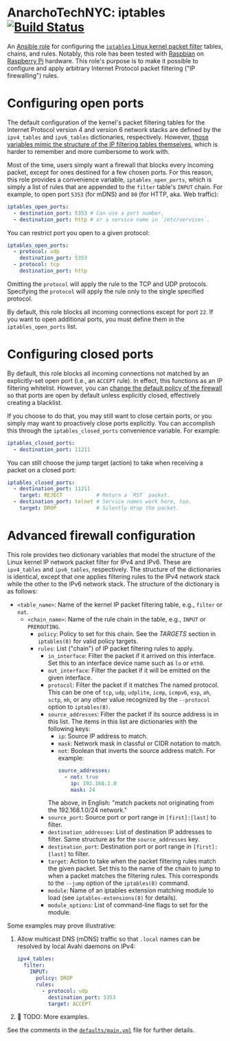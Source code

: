 # AnarchoTechNYC: iptables [![Build Status](https://travis-ci.org/AnarchoTechNYC/ansible-role-iptables.svg?branch=master)](https://travis-ci.org/AnarchoTechNYC/ansible-role-iptables)

An [Ansible role](https://docs.ansible.com/ansible/latest/user_guide/playbooks_reuse_roles.html) for configuring the [`iptables` Linux kernel packet filter](https://netfilter.org/) tables, chains, and rules. Notably, this role has been tested with [Raspbian](https://www.raspbian.org/) on [Raspberry Pi](https://www.raspberrypi.org/) hardware. This role's purpose is to make it possible to configure and apply arbitrary Internet Protocol packet filtering ("IP firewalling") rules.

# Configuring open ports

The default configuration of the kernel's packet filtering tables for the Internet Protocol version 4 and version 6 network stacks are defined by the `ipv4_tables` and `ipv6_tables` dictionaries, respectively. However, [those variables mimic the structure of the IP filtering tables themselves](#advanced-firewall-configuration), which is harder to remember and more cumbersome to work with.

Most of the time, users simply want a firewall that blocks every incoming packet, except for ones destined for a few chosen ports. For this reason, this role provides a convenience variable, `iptables_open_ports`, which is simply a list of rules that are appended to the `filter` table's `INPUT` chain. For example, to open port `5353` (for mDNS) and `80` (for HTTP, aka. Web traffic):

```yml
iptables_open_ports:
  - destination_port: 5353 # Can use a port number,
  - destination_port: http # or a service name in `/etc/services`.
```

You can restrict port you open to a given protocol:

```yml
iptables_open_ports:
  - protocol: udp
    destination_port: 5353
  - protocol: tcp
    destination_port: http
```

Omitting the `protocol` will apply the rule to the TCP and UDP protocols. Specifying the `protocol` will apply the rule only to the single specified protocol.

By default, this role blocks all incoming connections except for port `22`. If you want to open additional ports, you must define them in the `iptables_open_ports` list.

# Configuring closed ports

By default, this role blocks all incoming connections not matched by an explicitly-set open port (i.e., an `ACCEPT` rule). In effect, this functions as an IP filtering whitelist. However, you can [change the default policy of the firewall](#advanced-firewall-configuration) so that ports are open by default unless explicitly closed, effectively creating a blacklist.

If you choose to do that, you may still want to close certain ports, or you simply may want to proactively close ports explicitly. You can accomplish this through the `iptables_closed_ports` convenience variable. For example:

```yml
iptables_closed_ports:
  - destination_port: 11211
```

You can still choose the jump target (action) to take when receiving a packet on a closed port:

```yml
iptables_closed_ports:
  - destination_port: 11211
    target: REJECT           # Return a `RST` packet.
  - destination_port: telnet # Service names work here, too.
    target: DROP             # Silently drop the packet.
```

# Advanced firewall configuration

This role provides two dictionary variables that model the structure of the Linux kernel IP network packet filter for IPv4 and IPv6. These are `ipv4_tables` and `ipv6_tables`, respectively. The structure of the dictionaries is identical, except that one applies filtering rules to the IPv4 network stack while the other to the IPv6 network stack. The structure of the dictionary is as follows:

* `<table_name>`: Name of the kernel IP packet filtering table, e.g., `filter` or `nat`.
    * `<chain_name>`: Name of the rule chain in the table, e.g., `INPUT` or `PREROUTING`.
        * `policy`: Policy to set for this chain. See the *TARGETS* section in `iptables(8)` for valid policy targets.
        * `rules`: List ("chain") of IP packet filtering rules to apply.
            * `in_interface`: Filter the packet if it arrived on this interface. Set this to an interface device name such as `lo` or `eth0`.
            * `out_interface`: Filter the packet if it will be emitted on the given interface.
            * `protocol`: Filter the packet if it matches The named protocol. This can be one of `tcp`, `udp`, `udplite`, `icmp`, `icmpv6`, `esp`, `ah`, `sctp`, `mh`, or any other value recognized by the `--protocol` option to `iptables(8)`.
            * `source_addresses`: Filter the packet if its source address is in this list. The items in this list are dictionaries with the following keys:
                * `ip`: Source IP address to match.
                * `mask`: Network mask in classful or CIDR notation to match.
                * `not`: Boolean that inverts the source address match. For example:
                    ```yml
                    source_addresses:
                      - not: true
                        ip: 192.168.1.0
                        mask: 24
                    ```
                The above, in English: "match packets not originating from the 192.168.1.0/24 network."
            * `source_port`: Source port or port range in `[first]:[last]` to filter.
            * `destination_addresses`: List of destination IP addresses to filter. Same structure as for the `source_addresses` key.
            * `destination_port`: Destination port or port range in `[first]:[last]` to filter.
            * `target`: Action to take when the packet filtering rules match the given packet. Set this to the name of the chain to jump to when a packet matches the filtering rules. This corresponds to the `--jump` option of the `iptables(8)` command.
            * `module`: Name of an iptables extension matching module to load (see `iptables-extensions(8)` for details).
            * `module_options`: List of command-line flags to set for the module.

Some examples may prove illustrative:

1. Allow multicast DNS (mDNS) traffic so that `.local` names can be resolved by local Avahi daemons on IPv4:
    ```yml
    ipv4_tables:
      filter:
        INPUT:
          policy: DROP
          rules:
            - protocol: udp
              destination_port: 5353
              target: ACCEPT
    ```
1. :construction: TODO: More examples.

See the comments in the [`defaults/main.yml`](defaults/main.yml) file for further details.
